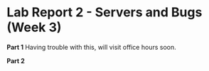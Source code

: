 # Lab Report 2 - Servers and Bugs (Week 3)

**Part 1**
Having trouble with this, will visit office hours soon. 

**Part 2**
